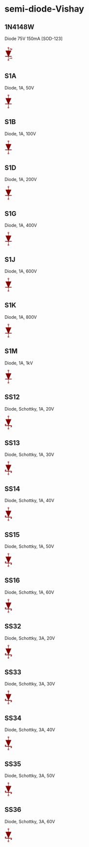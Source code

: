 # semi-diode-Vishay

## 1N4148W
Diode 75V 150mA [SOD-123]

![1N4148W__1__1](/images/_semi__DIODE__1__1.png?raw=true) 

## S1A
Diode, 1A, 50V

![S1A__1__1](/images/semi-diode-Vishay__S1A__1__1.png?raw=true) 

## S1B
Diode, 1A, 100V

![S1B__1__1](/images/semi-diode-Vishay__S1A__1__1.png?raw=true) 

## S1D
Diode, 1A, 200V

![S1D__1__1](/images/semi-diode-Vishay__S1A__1__1.png?raw=true) 

## S1G
Diode, 1A, 400V

![S1G__1__1](/images/semi-diode-Vishay__S1A__1__1.png?raw=true) 

## S1J
Diode, 1A, 600V

![S1J__1__1](/images/semi-diode-Vishay__S1A__1__1.png?raw=true) 

## S1K
Diode, 1A, 800V

![S1K__1__1](/images/semi-diode-Vishay__S1A__1__1.png?raw=true) 

## S1M
Diode, 1A, 1kV

![S1M__1__1](/images/semi-diode-Vishay__S1A__1__1.png?raw=true) 

## SS12
Diode, Schottky, 1A, 20V

![SS12__1__1](/images/semi-diode-Vishay__SS12__1__1.png?raw=true) 

## SS13
Diode, Schottky, 1A, 30V

![SS13__1__1](/images/semi-diode-Vishay__SS12__1__1.png?raw=true) 

## SS14
Diode, Schottky, 1A, 40V

![SS14__1__1](/images/semi-diode-Vishay__SS12__1__1.png?raw=true) 

## SS15
Diode, Schottky, 1A, 50V

![SS15__1__1](/images/semi-diode-Vishay__SS12__1__1.png?raw=true) 

## SS16
Diode, Schottky, 1A, 60V

![SS16__1__1](/images/semi-diode-Vishay__SS12__1__1.png?raw=true) 

## SS32
Diode, Schottky, 3A, 20V

![SS32__1__1](/images/semi-diode-Vishay__SS12__1__1.png?raw=true) 

## SS33
Diode, Schottky, 3A, 30V

![SS33__1__1](/images/semi-diode-Vishay__SS12__1__1.png?raw=true) 

## SS34
Diode, Schottky, 3A, 40V

![SS34__1__1](/images/semi-diode-Vishay__SS12__1__1.png?raw=true) 

## SS35
Diode, Schottky, 3A, 50V

![SS35__1__1](/images/semi-diode-Vishay__SS12__1__1.png?raw=true) 

## SS36
Diode, Schottky, 3A, 60V

![SS36__1__1](/images/semi-diode-Vishay__SS12__1__1.png?raw=true) 

